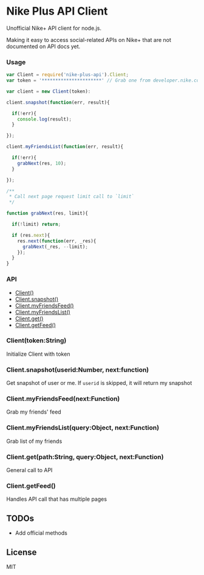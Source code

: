 # Nike Plus API Client

Unofficial Nike+ API client for node.js.

Making it easy to access social-related APIs on Nike+ that are not documented on API docs yet.

### Usage

```javascript
var Client = require('nike-plus-api').Client;
var token = '**********************' // Grab one from developer.nike.com

var client = new Client(token):

client.snapshot(function(err, result){

  if(!err){
    console.log(result);
  }

});

client.myFriendsList(function(err, result){

  if(!err){
    grabNext(res, 10);
  }

});

/**
 * Call next page request limit call to `limit`
 */

function grabNext(res, limit){

  if(!limit) return;

  if (res.next){
    res.next(function(err, _res){
      grabNext(_res, --limit);
    });
  }
}

```

### API

  - [Client()](#client)
  - [Client.snapshot()](#clientsnapshotuseridnumbernextfunction)
  - [Client.myFriendsFeed()](#clientmyfriendsfeednextfunction)
  - [Client.myFriendsList()](#clientmyfriendslistqueryobjectnextfunction)
  - [Client.get()](#clientgetpathstringqueryobjectnextfunction)
  - [Client.getFeed()](#clientgetfeed)

### Client(token:String)

  Initialize Client with token

### Client.snapshot(userid:Number, next:function)

  Get snapshot of user or me.
  If `userid` is skipped, it will return my snapshot

### Client.myFriendsFeed(next:Function)

  Grab my friends' feed

### Client.myFriendsList(query:Object, next:Function)

  Grab list of my friends

### Client.get(path:String, query:Object, next:Function)

  General call to API

### Client.getFeed()

  Handles API call that has multiple pages


## TODOs

- Add official methods

## License
MIT
